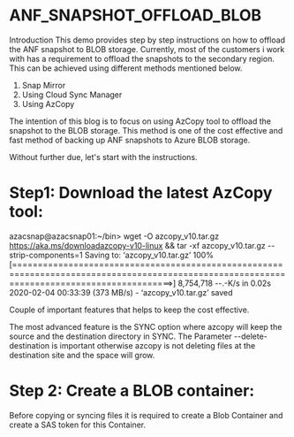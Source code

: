 # ANF_SNAPSHOT_OFFLOAD_BLOB

Introduction
This demo provides step by step instructions on how to offload the ANF snapshot to BLOB storage. Currently, most of the customers i work with has a requirement to offload the snapshots to the secondary region. This can be achieved using different methods mentioned below.

  1. Snap Mirror
  2. Using Cloud Sync Manager
  3. Using AzCopy

The intention of this blog is to focus on using AzCopy tool to offload the snapshot to the BLOB storage. This method is one of the cost effective and fast method of backing up ANF snapshots to Azure BLOB storage.

Without further due, let's start with the instructions.

# Step1: Download the latest AzCopy tool:

azacsnap@azacsnap01:~/bin> wget -O azcopy_v10.tar.gz https://aka.ms/downloadazcopy-v10-linux && tar -xf azcopy_v10.tar.gz --strip-components=1
Saving to: ‘azcopy_v10.tar.gz’
100%[===========================================================================================================================================>] 8,754,718 --.-K/s in 0.02s
2020-02-04 00:33:39 (373 MB/s) - ‘azcopy_v10.tar.gz’ saved

Couple of important features that helps to keep the cost effective. 

The most advanced feature is the SYNC option where azcopy will keep the source and the destination directory in SYNC. The Parameter --delete-destination is important otherwise azcopy is not deleting files at the destination site and the space will grow.

# Step 2: Create a BLOB container:

Before copying or syncing files it is required to create a Blob Container and create a SAS token for this Container.


